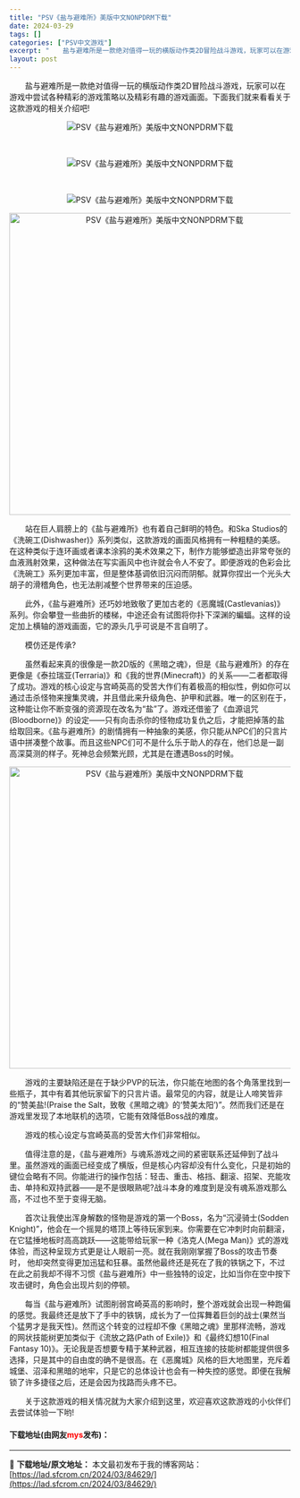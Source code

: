 ```yaml
---
title: "PSV《盐与避难所》美版中文NONPDRM下载"
date: 2024-03-29
tags: []
categories: ["PSV中文游戏"]
excerpt: "　　盐与避难所是一款绝对值得一玩的横版动作类2D冒险战斗游戏，玩家可以在游戏中尝试各种精彩的游戏策略以及精彩有趣的游戏画面。下面我们就来看看关于这款游戏的相关介绍吧! &nbsp; &nbsp; 　　站在巨人肩膀上的《盐与避难所》也有着自己鲜明的特色。和Ska Studios的《洗碗工(Dishwa&hellip;"
layout: post
---
```


 <p>　　盐与避难所是一款绝对值得一玩的横版动作类2D冒险战斗游戏，玩家可以在游戏中尝试各种精彩的游戏策略以及精彩有趣的游戏画面。下面我们就来看看关于这款游戏的相关介绍吧!</p> <p align="center"><img border="0" src="https://lad.sfcrom.cn/wp-content/uploads/2024/03/20240329_660663d137bfd.webp" alt="PSV《盐与避难所》美版中文NONPDRM下载" /></p> <p>&nbsp;</p> <p align="center"><img border="0" src="https://lad.sfcrom.cn/wp-content/uploads/2024/03/20240329_660663d1a9ba3.webp" alt="PSV《盐与避难所》美版中文NONPDRM下载" /></p> <p>&nbsp;</p> <p align="center"><img border="0" src="https://lad.sfcrom.cn/wp-content/uploads/2024/03/20240329_660663d23aa5d.webp" alt="PSV《盐与避难所》美版中文NONPDRM下载" /></p> <p align="center"><img align="" border="0" src="https://www.2023game.com/d/file/p/2019/03-16/45db402683ef52abe4eac447c147e01e.jpg" width="540" alt="PSV《盐与避难所》美版中文NONPDRM下载" /></p> <p>　　站在巨人肩膀上的《盐与避难所》也有着自己鲜明的特色。和Ska Studios的《洗碗工(Dishwasher)》系列类似，这款游戏的画面风格拥有一种粗糙的美感。在这种类似于连环画或者课本涂鸦的美术效果之下，制作方能够塑造出非常夸张的血液溅射效果，这种做法在写实画风中也许就会令人不安了。即便游戏的色彩会比《洗碗工》系列更加丰富，但是整体基调依旧沉闷而阴郁。就算你捏出一个光头大胡子的滑稽角色，也无法削减整个世界带来的压迫感。</p> <p>　　此外，《盐与避难所》还巧妙地致敬了更加古老的《恶魔城(Castlevanias)》系列。你会攀登一些曲折的楼梯，中途还会有试图将你扑下深渊的蝙蝠。这样的设定加上横轴的游戏画面，它的源头几乎可说是不言自明了。</p> <p>　　模仿还是传承?</p> <p>　　虽然看起来真的很像是一款2D版的《黑暗之魂》，但是《盐与避难所》的存在更像是《泰拉瑞亚(Terraria)》和《我的世界(Minecraft)》的关系&mdash;&mdash;二者都取得了成功。游戏的核心设定与宫崎英高的受苦大作们有着极高的相似性，例如你可以通过击杀怪物来搜集灵魂，并且借此来升级角色、护甲和武器。唯一的区别在于，这种能让你不断变强的资源现在改名为&ldquo;盐&rdquo;了。游戏还借鉴了《血源诅咒(Bloodborne)》的设定&mdash;&mdash;只有向击杀你的怪物成功复仇之后，才能把掉落的盐给取回来。《盐与避难所》的剧情拥有一种抽象的美感，你只能从NPC们的只言片语中拼凑整个故事。而且这些NPC们可不是什么乐于助人的存在，他们总是一副高深莫测的样子。死神总会频繁光顾，尤其是在遭遇Boss的时候。</p> <p align="center"><img align="" border="0" src="https://www.2023game.com/d/file/p/2019/03-16/edc93ee91ddba2a589936b3429819099.jpg" width="540" alt="PSV《盐与避难所》美版中文NONPDRM下载" /></p> <p>　　游戏的主要缺陷还是在于缺少PVP的玩法，你只能在地图的各个角落里找到一些瓶子，其中有着其他玩家留下的只言片语。最常见的内容，就是让人啼笑皆非的&ldquo;赞美盐!(Praise the Salt，致敬《黑暗之魂》的&lsquo;赞美太阳&rsquo;)&rdquo;。然而我们还是在游戏里发现了本地联机的选项，它能有效降低Boss战的难度。</p> <p>　　游戏的核心设定与宫崎英高的受苦大作们非常相似。</p> <p>　　值得注意的是，《盐与避难所》与魂系游戏之间的紧密联系还延伸到了战斗里。虽然游戏的画面已经变成了横版，但是核心内容却没有什么变化，只是初始的键位会略有不同。你能进行的操作包括：轻击、重击、格挡、翻滚、招架、充能攻击、单持和双持武器&mdash;&mdash;是不是很眼熟呢?战斗本身的难度到是没有魂系游戏那么高，不过也不至于变得无脑。</p> <p>　　首次让我使出浑身解数的怪物是游戏的第一个Boss，名为&ldquo;沉浸骑士(Sodden Knight)&rdquo;，他会在一个摇晃的塔顶上等待玩家到来。你需要在它冲刺时向前翻滚，在它猛捶地板时高高跳跃&mdash;&mdash;这能带给玩家一种《洛克人(Mega Man)》式的游戏体验，而这种呈现方式更是让人眼前一亮。就在我刚刚掌握了Boss的攻击节奏时， 他却突然变得更加迅猛和狂暴。虽然他最终还是死在了我的铁锅之下，不过在此之前我却不得不习惯《盐与避难所》中一些独特的设定，比如当你在空中按下攻击键时，角色会出现片刻的停顿。</p> <p>　　每当《盐与避难所》试图削弱宫崎英高的影响时，整个游戏就会出现一种跑偏的感觉。我最终还是放下了手中的铁锅，成长为了一位挥舞着巨剑的战士(果然当个猛男才是我天性)。然而这个转变的过程却不像《黑暗之魂》里那样流畅，游戏的网状技能树更加类似于《流放之路(Path of Exile)》和《最终幻想10(Final Fantasy 10)》。无论我是否想要专精于某种武器，相互连接的技能树都能提供很多选择，只是其中的自由度的确不是很高。在《恶魔城》风格的巨大地图里，充斥着城堡、沼泽和黑暗的地牢，只是它的总体设计也会有一种失控的感觉。即便在我解锁了许多捷径之后，还是会因为找路而头疼不已。</p> <p>　　关于这款游戏的相关情况就为大家介绍到这里，欢迎喜欢这款游戏的小伙伴们去尝试体验一下哟!</p> <p><h4>下载地址(由网友<font color="red">mys</font>发布)：</h4></p> 

---
📖 **下载地址/原文地址：** 本文最初发布于我的博客网站：[https://lad.sfcrom.cn/2024/03/84629/](https://lad.sfcrom.cn/2024/03/84629/)

